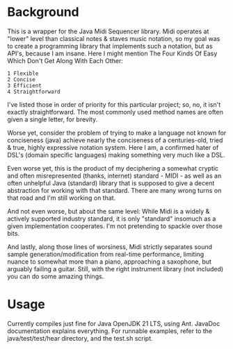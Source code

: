 # Background

This is a wrapper for the Java Midi Sequencer library. Midi operates at "lower" level than classical notes & staves music notation, so my goal was to create a programming library that implements such a notation, but as API's, because I am insane. Here I might mention The Four Kinds Of Easy Which Don't Get Along With Each Other:

    1 Flexible
    2 Concise
    3 Efficient
    4 Straightforward

I've listed those in order of priority for this particular project; so, no, it isn't exactly straightforward. The most commonly used method names are often given a single letter, for brevity.

Worse yet, consider the problem of trying to make a language not known for conciseness (java) achieve nearly the conciseness of a centuries-old, tried & true, highly expressive notation system. Here I am, a confirmed hater of DSL's (domain specific languages) making something very much like a DSL.

Even worse yet, this is the product of my deciphering a somewhat cryptic and often misrepresented (thanks, internet) standard - MIDI - as well as an often unhelpful Java (standard) library that is supposed to give a decent abstraction for working with that standard. There are many wrong turns on that road and I'm still working on that.

And not even worse, but about the same level: While Midi is a widely & actively supported industry standard, it is only "standard" insomuch as a given implementation cooperates. I'm not pretending to spackle over those bits.

And lastly, along those lines of worsiness, Midi strictly separates sound sample generation/modification from real-time performance, limiting nuance to somewhat more than a piano, approaching a saxophone, but arguably failing a guitar. Still, with the right instrument library (not included) you can do some amazing things.

# Usage

Currently compiles just fine for Java OpenJDK 21 LTS, using Ant. JavaDoc documentation explains everything. For runnable examples, refer to the java/test/test/hear directory, and the test.sh script.

